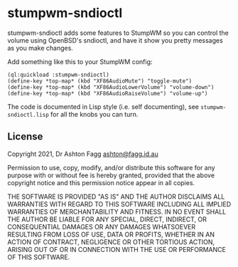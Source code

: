 # stumpwm-sndioctl

stumpwm-sndioctl adds some features to StumpWM so you can control the
volume using OpenBSD's sndioctl, and have it show you pretty messages
as you make changes.

Add something like this to your StumpWM config:
```
(ql:quickload :stumpwm-sndioctl)
(define-key *top-map* (kbd "XF86AudioMute") "toggle-mute")
(define-key *top-map* (kbd "XF86AudioLowerVolume") "volume-down")
(define-key *top-map* (kbd "XF86AudioRaiseVolume") "volume-up")
```

The code is documented in Lisp style (i.e. self documenting), see
`stumpwm-sndioctl.lisp` for all the knobs you can turn.

## License

Copyright 2021, Dr Ashton Fagg <ashton@fagg.id.au>

Permission to use, copy, modify, and/or distribute this software for
any purpose with or without fee is hereby granted, provided that the
above copyright notice and this permission notice appear in all
copies.

THE SOFTWARE IS PROVIDED "AS IS" AND THE AUTHOR DISCLAIMS ALL
WARRANTIES WITH REGARD TO THIS SOFTWARE INCLUDING ALL IMPLIED
WARRANTIES OF MERCHANTABILITY AND FITNESS. IN NO EVENT SHALL THE
AUTHOR BE LIABLE FOR ANY SPECIAL, DIRECT, INDIRECT, OR CONSEQUENTIAL
DAMAGES OR ANY DAMAGES WHATSOEVER RESULTING FROM LOSS OF USE, DATA OR
PROFITS, WHETHER IN AN ACTION OF CONTRACT, NEGLIGENCE OR OTHER
TORTIOUS ACTION, ARISING OUT OF OR IN CONNECTION WITH THE USE OR
PERFORMANCE OF THIS SOFTWARE.



